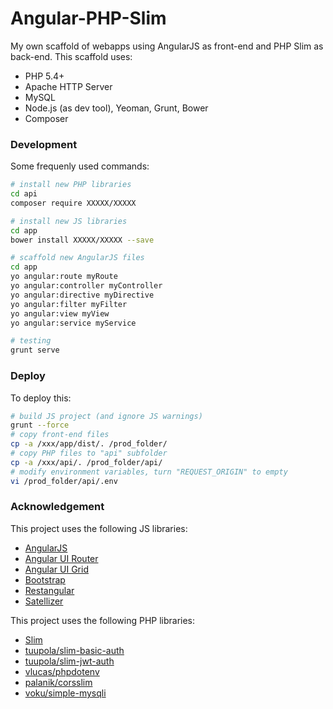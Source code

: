 # Angular-PHP-Slim

My own scaffold of webapps using AngularJS as front-end and PHP Slim as back-end. This scaffold uses:
* PHP 5.4+
* Apache HTTP Server
* MySQL
* Node.js (as dev tool), Yeoman, Grunt, Bower
* Composer

### Development

Some frequenly used commands:

```sh
# install new PHP libraries
cd api
composer require XXXXX/XXXXX

# install new JS libraries
cd app
bower install XXXXX/XXXXX --save

# scaffold new AngularJS files
cd app
yo angular:route myRoute
yo angular:controller myController
yo angular:directive myDirective
yo angular:filter myFilter
yo angular:view myView
yo angular:service myService

# testing
grunt serve
```

### Deploy

To deploy this:

```sh
# build JS project (and ignore JS warnings)
grunt --force
# copy front-end files
cp -a /xxx/app/dist/. /prod_folder/
# copy PHP files to "api" subfolder
cp -a /xxx/api/. /prod_folder/api/
# modify environment variables, turn "REQUEST_ORIGIN" to empty
vi /prod_folder/api/.env
```

### Acknowledgement

This project uses the following JS libraries:
* [AngularJS](https://angularjs.org/)
* [Angular UI Router](https://github.com/angular-ui/ui-router)
* [Angular UI Grid](https://github.com/angular-ui/ui-grid)
* [Bootstrap](http://getbootstrap.com/)
* [Restangular](https://github.com/mgonto/restangular)
* [Satellizer](https://github.com/sahat/satellizer)

This project uses the following PHP libraries:
* [Slim](http://www.slimframework.com/)
* [tuupola/slim-basic-auth](https://github.com/tuupola/slim-basic-auth)
* [tuupola/slim-jwt-auth](https://github.com/tuupola/slim-jwt-auth)
* [vlucas/phpdotenv](https://github.com/vlucas/phpdotenv)
* [palanik/corsslim](https://github.com/palanik/CorsSlim)
* [voku/simple-mysqli](https://github.com/voku/simple-mysqli)